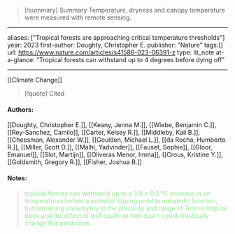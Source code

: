   
>[!summary] Summary
>Temperature, dryness and canopy temperature were measured with remote sensing.

---
aliases: ["Tropical forests are approaching critical temperature thresholds"] 
year: 2023 
first-author: Doughty, Christopher E.
publisher: "Nature" 
tags:[]
url: https://www.nature.com/articles/s41586-023-06391-z 
type: lit_note
at-a-glance: "Tropical forests can withstand up to 4 degrees before dying off"

--- 

[[Climate Change]]

>[!quote] Cited
#### Authors:
[[Doughty, Christopher E.]], [[Keany, Jenna M.]], [[Wiebe, Benjamin C.]], [[Rey-Sanchez, Camilo]], [[Carter, Kelsey R.]], [[Middleby, Kali B.]], [[Cheesman, Alexander W.]], [[Goulden, Michael L.]], [[da Rocha, Humberto R.]], [[Miller, Scott D.]], [[Malhi, Yadvinder]], [[Fauset, Sophie]], [[Gloor, Emanuel]], [[Slot, Martijn]], [[Oliveras Menor, Imma]], [[Crous, Kristine Y.]], [[Goldsmith, Gregory R.]], [[Fisher, Joshua B.]]

#### Notes:


    
> <span style="color: #90EE90">tropical forests can withstand up to a 3.9 ± 0.5 °C increase in air temperatures before a potential tipping point in metabolic function, but remaining uncertainty in the plasticity and range of Tcrit in tropical trees and the effect of leaf death on tree death could drastically change this prediction.</span>
    

    

